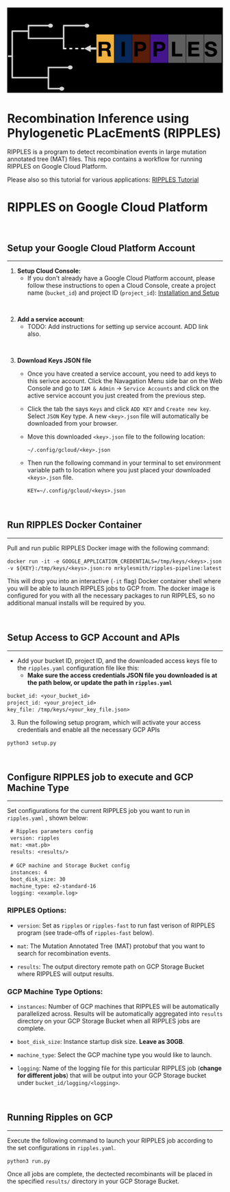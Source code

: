 ![Ripples](images/ripples_logo.png)

# **Recombination Inference using Phylogenetic PLacEmentS** (RIPPLES)

RIPPLES is a program to detect recombination events in large mutation annotated tree (MAT) files.  This repo contains a workflow for running RIPPLES on Google Cloud Platform.

Please also so this tutorial for various applications: [RIPPLES Tutorial](https://usher-wiki.readthedocs.io/en/latest/ripples.html)

# RIPPLES on Google Cloud Platform

<br>

## Setup your Google Cloud Platform Account
___

1. **Setup Cloud Console:**
	- If you don't already have a Google Cloud Platform account, please follow these instructions to open a Cloud Console, create a project name (`bucket_id`) and project ID (`project_id`):
       	[Installation and Setup](https://cloud.google.com/deployment-manager/docs/step-by-step-guide/installation-and-setup)

<br>

2. **Add a service account**:
	- TODO: Add instructions for setting up service account.  ADD link also.

<br>

3. **Download Keys JSON file**
	- Once you have created a service account, you need to add keys to this serivce account.
	Click the Navagation Menu side bar on the Web Console and go to `IAM & Admin` -> `Service Accounts` and click on the active service account you just created from the previous step.

	- Click the tab the says `Keys` and click `ADD KEY` and `Create new key`.  Select `JSON` Key type.  A new `<key>.json` file will automatically be downloaded from your browser.

	- Move this downloaded `<key>.json` file to the following location:

		```
		~/.config/gcloud/<key>.json
		```

	-  Then run the following command in your terminal to set environment variable path to location where you just placed your downloaded `<keys>.json` file.

		```
		KEY=~/.config/gcloud/<keys>.json
		```

<br>


## Run RIPPLES Docker Container
___

Pull and run public RIPPLES Docker image with the following command:
```
docker run -it -e GOOGLE_APPLICATION_CREDENTIALS=/tmp/keys/<keys>.json -v ${KEY}:/tmp/keys/<keys>.json:ro mrkylesmith/ripples-pipeline:latest
```

This will drop you into an interactive (`-it` flag) Docker container shell where you will be able to launch RIPPLES jobs to GCP from. The docker image is configured for you with all the necessary packages to run RIPPLES, so no additional manual installs will be required by you.

<br>


## Setup Access to GCP Account and APIs
___

- Add your bucket ID, project ID, and the downloaded access keys file to the `ripples.yaml` configuration file like this: 
	- **Make sure the access credentials JSON file you downloaded is at the path below, or update the path in `ripples.yaml`**
```
bucket_id: <your_bucket_id> 
project_id: <your_project_id> 
key_file: /tmp/keys/<your_key_file.json>
```

3. Run the following setup program, which will activate your access credentials and enable all the necessary GCP APIs
```
python3 setup.py
```

<br>

## Configure RIPPLES job to execute and GCP Machine Type
___

Set configurations for the current RIPPLES job you want to run in `ripples.yaml` , shown below:
```
 # Ripples parameters config
 version: ripples
 mat: <mat.pb>
 results: <results/>
 
 # GCP machine and Storage Bucket config
 instances: 4
 boot_disk_size: 30
 machine_type: e2-standard-16
 logging: <example.log>

```
### RIPPLES Options:
- `version`: Set as `ripples` or `ripples-fast` to run fast verison of RIPPLES program (see trade-offs of `ripples-fast` below).

- `mat`: The Mutation Annotated Tree (MAT) protobuf that you want to search for recombination events. 

- `results`: The output directory remote path on GCP Storage Bucket where RIPPLES will output results. 

### GCP Machine Type Options:
- `instances`: Number of GCP machines that RIPPLES will be automatically parallelized across.  Results will be automatically aggregated into `results` directory on your GCP Storage Bucket when all RIPPLES jobs are complete.

- `boot_disk_size`: Instance startup disk size. **Leave as 30GB**.

- `machine_type`: Select the GCP machine type you would like to launch.  

- `logging`: Name of the logging file for this particular RIPPLES job (**change for different jobs**) that will be output into your GCP Storage bucket under `bucket_id/logging/<logging>`.

<br>

## Running Ripples on GCP
___

Execute the following command to launch your RIPPLES job according to the set configurations in `ripples.yaml`.
```
python3 run.py
```
Once all jobs are complete, the dectected recombinants will be placed in the specified `results/` directory in your GCP Storage Bucket.






